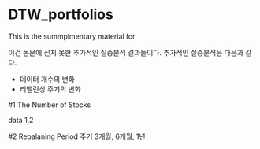 # DTW_portfolios

 This is the summplmentary material for 

 이건 논문에 싣지 못한 추가적인 실증분석 결과들이다. 
 추가적인 실증분석은 다음과 같다. 
 - 데이터 개수의 변화
 - 리밸런싱 주기의 변화

#1 The Number of Stocks

data 1,2 


#2 Rebalaning Period
주기 3개월, 6개월, 1년
